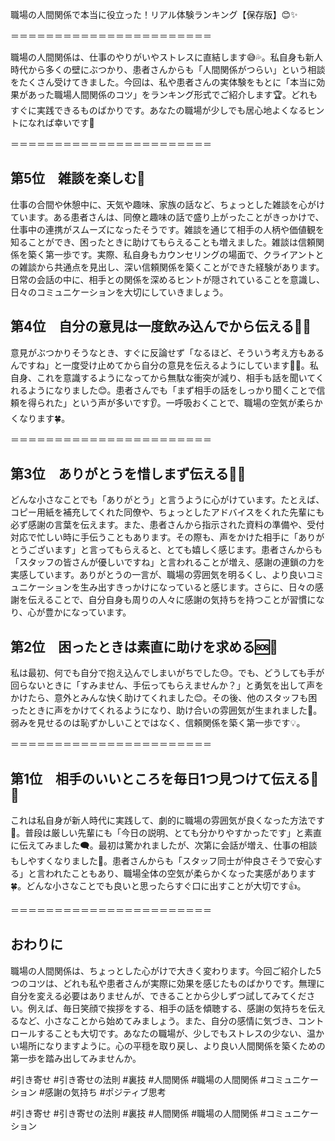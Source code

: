 職場の人間関係で本当に役立った！リアル体験ランキング【保存版】😊✨

＝＝＝＝＝＝＝＝＝＝＝＝＝＝＝＝＝＝＝＝＝＝＝

職場の人間関係は、仕事のやりがいやストレスに直結します😅💦。私自身も新人時代から多くの壁にぶつかり、患者さんからも「人間関係がつらい」という相談をたくさん受けてきました。今回は、私や患者さんの実体験をもとに「本当に効果があった職場人間関係のコツ」をランキング形式でご紹介します🏆。どれもすぐに実践できるものばかりです。あなたの職場が少しでも居心地よくなるヒントになれば幸いです🌸

＝＝＝＝＝＝＝＝＝＝＝＝＝＝＝＝＝＝＝＝＝＝＝

## 第5位　雑談を楽しむ💭

仕事の合間や休憩中に、天気や趣味、家族の話など、ちょっとした雑談を心がけています。ある患者さんは、同僚と趣味の話で盛り上がったことがきっかけで、仕事中の連携がスムーズになったそうです。雑談を通じて相手の人柄や価値観を知ることができ、困ったときに助けてもらえることも増えました。雑談は信頼関係を築く第一歩です。実際、私自身もカウンセリングの場面で、クライアントとの雑談から共通点を見出し、深い信頼関係を築くことができた経験があります。日常の会話の中に、相手との関係を深めるヒントが隠されていることを意識し、日々のコミュニケーションを大切にしていきましょう。

## 第4位　自分の意見は一度飲み込んでから伝える🤔💭

意見がぶつかりそうなとき、すぐに反論せず「なるほど、そういう考え方もあるんですね」と一度受け止めてから自分の意見を伝えるようにしています🫱🫲。私自身、これを意識するようになってから無駄な衝突が減り、相手も話を聞いてくれるようになりました😊。患者さんでも「まず相手の話をしっかり聞くことで信頼を得られた」という声が多いです👂。一呼吸おくことで、職場の空気が柔らかくなります🍀。

＝＝＝＝＝＝＝＝＝＝＝＝＝＝＝＝＝＝＝＝＝＝＝

## 第3位　ありがとうを惜しまず伝える🙏🌟

どんな小さなことでも「ありがとう」と言うように心がけています。たとえば、コピー用紙を補充してくれた同僚や、ちょっとしたアドバイスをくれた先輩にも必ず感謝の言葉を伝えます。また、患者さんから指示された資料の準備や、受付対応で忙しい時に手伝うこともあります。その際も、声をかけた相手に「ありがとうございます」と言ってもらえると、とても嬉しく感じます。患者さんからも「スタッフの皆さんが優しいですね」と言われることが増え、感謝の連鎖の力を実感しています。ありがとうの一言が、職場の雰囲気を明るくし、より良いコミュニケーションを生み出すきっかけになっていると感じます。さらに、日々の感謝を伝えることで、自分自身も周りの人々に感謝の気持ちを持つことが習慣になり、心が豊かになっています。

## 第2位　困ったときは素直に助けを求める🆘🤲

私は最初、何でも自分で抱え込んでしまいがちでした😓。でも、どうしても手が回らないときに「すみません、手伝ってもらえませんか？」と勇気を出して声をかけたら、意外とみんな快く助けてくれました😊。その後、他のスタッフも困ったときに声をかけてくれるようになり、助け合いの雰囲気が生まれました🤗。弱みを見せるのは恥ずかしいことではなく、信頼関係を築く第一歩です💡。

＝＝＝＝＝＝＝＝＝＝＝＝＝＝＝＝＝＝＝＝＝＝＝

## 第1位　相手のいいところを毎日1つ見つけて伝える💖👀

これは私自身が新人時代に実践して、劇的に職場の雰囲気が良くなった方法です🌈。普段は厳しい先輩にも「今日の説明、とても分かりやすかったです」と素直に伝えてみました🗨️。最初は驚かれましたが、次第に会話が増え、仕事の相談もしやすくなりました🤗。患者さんからも「スタッフ同士が仲良さそうで安心する」と言われたこともあり、職場全体の空気が柔らかくなった実感があります🍀。どんな小さなことでも良いと思ったらすぐ口に出すことが大切です👍。

＝＝＝＝＝＝＝＝＝＝＝＝＝＝＝＝＝＝＝＝＝＝＝

## おわりに

職場の人間関係は、ちょっとした心がけで大きく変わります。今回ご紹介した5つのコツは、どれも私や患者さんが実際に効果を感じたものばかりです。無理に自分を変える必要はありませんが、できることから少しずつ試してみてください。例えば、毎日笑顔で挨拶をする、相手の話を傾聴する、感謝の気持ちを伝えるなど、小さなことから始めてみましょう。また、自分の感情に気づき、コントロールすることも大切です。あなたの職場が、少しでもストレスの少ない、温かい場所になりますように。心の平穏を取り戻し、より良い人間関係を築くための第一歩を踏み出してみませんか。

#引き寄せ #引き寄せの法則 #裏技 #人間関係 #職場の人間関係 #コミュニケーション #感謝の気持ち #ポジティブ思考

#引き寄せ #引き寄せの法則 #裏技 #人間関係 #職場の人間関係 #コミュニケーション

